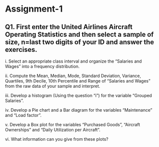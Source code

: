 # Assignment-1
## Q1. First enter the United Airlines Aircraft Operating Statistics and then select a sample of size, n=last two digits of your ID and answer the exercises.

i.	Select an appropriate class interval and organize the “Salaries and Wages” into a frequency distribution.

ii.	Compute the Mean, Median, Mode, Standard Deviation, Variance, Quartiles, 9th Decile, 10th Percentile and Range of “Salaries and Wages” from the raw data of your sample and interpret.

iii.	Develop a histogram (Using the question “i”) for the variable “Grouped Salaries”.

iv.	Develop a Pie chart and a Bar diagram for the variables “Maintenance” and “Load factor”.

v.	Develop a Box plot for the variables “Purchased Goods”, “Aircraft Ownerships” and “Daily Utilization per Aircraft”.

vi.	What information can you give from these plots?
